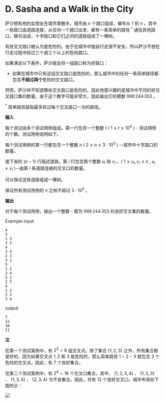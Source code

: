 # D. Sasha and a Walk in the City

萨沙想和他的女朋友在城市里散步。城市由 $n$ 个路口组成，编号从 $1$ 到 $n$ 。其中一些路口由道路连接，从任何一个路口出发，都有一条简单的路径 $^{\dagger}$ 通往其他路口。换句话说，十字路口和它们之间的道路组成了一棵树。

有些交叉路口被认为是危险的。由于在城市中独自行走很不安全，所以萨沙不想在行走过程中经过三个或三个以上的危险路口。

如果满足以下条件，萨沙就会将一组路口称为好路口：

- 如果在城市中只有这组交叉路口是危险的，那么城市中的任何一条简单路径都包含**不超过两个**危险的交叉路口。

然而，萨沙并不知道哪些交叉路口是危险的，因此他感兴趣的是城市中不同的好交叉路口集的数量。由于这个数字可能非常大，因此输出它的模数 $998\,244\,353$ 。

$^{\dagger}$ 简单路径是指最多经过每个交叉路口一次的路径。

**输入**

每个测试由多个测试用例组成。第一行包含一个整数 $t$ ( $1 \le t \le 10^4$ ) - 测试用例的个数。测试用例说明如下。

每个测试用例的第一行都包含一个整数 $n$ ( $2 \le n \leq 3 \cdot 10^5$ ) --城市中十字路口的数量。

接下来的 $(n - 1)$ 行描述道路。第 $i$ 行包含两个整数 $u_i$ 和 $v_i$ 。( $1 \leq u_i, v_i \leq n$ , $u_i \ne v_i$ )--由第 $i$ 条道路连接的交叉口的数量。

可以保证这些道路组成一棵树。

保证所有测试用例的 $n$ 之和不超过 $3 \cdot 10^5$ 。

**输出**

对于每个测试用例，输出一个整数 - 模为 $998\,244\,353$ 的良好交叉集的数量。

Example
input
```
4
3
1 3
3 2
4
3 4
2 3
3 1
5
1 2
3 4
5 1
2 3
4
1 2
2 3
3 4
```
output
```
7
12
16
11
```
**注**

在第一个测试案例中，有 $2^3 = 8$ 组交叉点。除了集合 $\{1, 2, 3\}$ 之外，所有集合都是好的，因为如果交叉点 $1, 2$ 和 $3$ 是危险的，那么简单路径 $1 - 2 - 3$ 就包含 $3$ 个危险的交叉点。因此，有 $7$ 个良好集合。

在第二个测试案例中，有 $2^4 = 16$ 个交叉口集合。其中， $\{1, 2, 3, 4\}$ 、 $\{1, 2, 3\}$ 、 $\{1, 3, 4\}$ 、 $\{2, 3, 4\}$ 为不良集合。因此，共有 $12$ 个良好交叉口。城市布局如下图所示：

![](https://espresso.codeforces.com/6099716106eb21a756456f73670fc0f51b161ac2.png)
